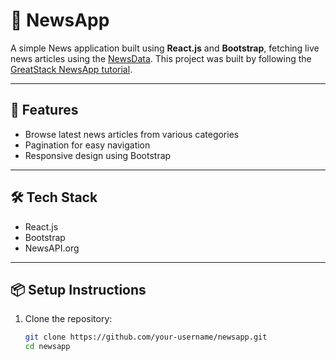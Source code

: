 # 📰 NewsApp

A simple News application built using **React.js** and **Bootstrap**, fetching live news articles using the [NewsData](https://newsdata.io/). This project was built by following the [GreatStack NewsApp tutorial](https://youtu.be/waCkrUIlSTo?si=_HuyVE_6gE0YgrZx).

---

## 🚀 Features

- Browse latest news articles from various categories  
- Pagination for easy navigation  
- Responsive design using Bootstrap   

---

## 🛠️ Tech Stack

- React.js  
- Bootstrap  
- NewsAPI.org  

---

## 📦 Setup Instructions

1. Clone the repository:
   ```bash
   git clone https://github.com/your-username/newsapp.git
   cd newsapp

